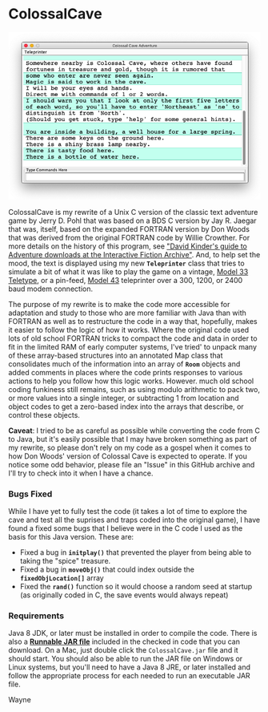# ColossalCave

<p align="center"><img src="https://github.com/wholder/ColossalCave/blob/master/images/ColossalCave%20Screenshot.png"></p>

ColossalCave is my rewrite of a Unix C version of the classic text adventure game by Jerry D. Pohl that was based on a BDS C version by Jay R. Jaegar that was, itself, based on the expanded FORTRAN version by Don Woods that was derived from the original FORTRAN code by Willie Crowther.  For more details on the history of this program, see ["David Kinder's guide to Adventure downloads at the Interactive Fiction Archive"](http://rickadams.org/adventure/e_downloads.html).  And, to help set the mood, the text is displayed using my new **`Teleprinter`** class that tries to simulate a bit of what it was like to play the game on a vintage, [Model 33 Teletype](https://en.wikipedia.org/wiki/Teletype_Model_33), or a pin-feed, [Model 43](https://www.atariarchives.org/bcc3/showpage.php?page=287) teleprinter over a 300, 1200, or 2400 baud modem connection.

The purpose of my rewrite is to make the code more accessible for adaptation and study to those who are more familiar with Java than with FORTRAN as well as to restructure the code in a way that, hopefully, makes it easier to follow the logic of how it works.  Where the original code used lots of old school FORTRAN tricks to compact the code and data in order to fit in the limited RAM of early computer systems, I've tried' to unpack many of these array-based structures into an annotated Map class that consolidates much of the information into an array of **`Room`** objects and added comments in places where the code prints responses to various actions to help you follow how this logic works.  However. much old school coding funkiness still remains, such as using modulo arithmetic to pack two, or more values into a single integer, or subtracting 1 from location and object codes to get a zero-based index into the arrays that describe, or control these objects.

**Caveat**: I tried to be as careful as possible while converting the code from C to Java, but it's easily possible that I may have broken something as part of my rewrite, so please don't rely on my code as a gospel when it comes to how Don Woods' version of Colossal Cave is expected to operate.  If you notice some odd behavior, please file an "Issue" in this GitHub archive and I'll try to check into it when I have a chance.

### Bugs Fixed

While I have yet to fully test the code (it takes a lot of time to explore the cave and test all the suprises and traps coded into the original game), I have found a fixed some bugs that I believe were in the C code I used as the basis for this Java version.  These are:

 - Fixed a bug in **`initplay()`** that prevented the player from being able to taking the "spice" treasure.
 - Fixed a bug in **`moveObj()`** that could index outside the **`fixedObjLocation[]`** array
 - Fixed the **`rand()`** function so it would choose a random seed at startup (as originally coded in C, the save events would always repeat)

### Requirements
Java 8 JDK, or later must be installed in order to compile the code.  There is also a [**Runnable JAR file**](https://github.com/wholder/ColossalCave/tree/master/out/artifacts/ColossalCave_jar) included in the checked in code that you can download.   On a Mac, just double click the `ColossalCave.jar` file and it should start.  You should also be able to run the JAR file on Windows or Linux systems, but you'll need to have a Java 8 JRE, or later installed and follow the appropriate process for each needed to run an executable JAR file.

Wayne
